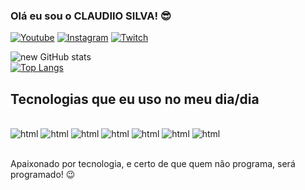 ### Olá eu sou o CLAUDIIO SILVA! 😎

[![Youtube](https://img.shields.io/badge/YouTube-FF0000?style=for-the-badge&logo=youtube&logoColor=white)](https://youtube.com/@LUIZ_SILVA_DEV)
[![Instagram](https://img.shields.io/badge/Instagram-E4405F?style=for-the-badge&logo=instagram&logoColor=white)](https://instagram.com/sujeitoprogramador)
[![Twitch](https://img.shields.io/badge/Twitter-1DA1F2?style=for-the-badge&logo=twitter&logoColor=white)](https://twitch.tv/fragabr)

![new GitHub stats](https://github-readme-stats.vercel.app/api?username=newbacana&show_icons=true&theme=dracula)<br/>
[![Top Langs](https://github-readme-stats.vercel.app/api/top-langs/?username=newbacana)](https://github.com/anuraghazra/github-readme-stats)

## Tecnologias que eu uso no meu dia/dia

<div style="display: inline_block"><br/>
    <img olign="center" alt="html" src="https://img.shields.io/badge/HTML5-E34F26?style=for-the-badge&logo=html5&logoColor=white" />
    <img olign="center" alt="html" src="https://img.shields.io/badge/CSS3-1572B6?style=for-the-badge&logo=css3&logoColor=white" />
    <img olign="center" alt="html" src="https://img.shields.io/badge/JavaScript-323330?style=for-the-badge&logo=javascript&logoColor=F7DF1E" />
    <img olign="center" alt="html" src="https://img.shields.io/badge/TypeScript-007ACC?style=for-the-badge&logo=typescript&logoColor=white" />
    <img olign="center" alt="html" src="https://img.shields.io/badge/Kotlin-0095D5?&style=for-the-badge&logo=kotlin&logoColor=white" />
    <img olign="center" alt="html" src="https://img.shields.io/badge/Java-ED8B00?style=for-the-badge&logo=openjdk&logoColor=white" />
    <img olign="center" alt="html" src="https://img.shields.io/badge/Node.js-43853D?style=for-the-badge&logo=node.js&logoColor=white" />
    

</div><br/>

Apaixonado por tecnologia, e certo de que quem não programa, será programado! 😉
